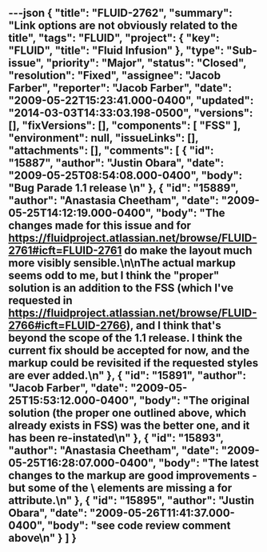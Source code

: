 ---json
{
  "title": "FLUID-2762",
  "summary": "Link options are not obviously related to the title",
  "tags": "FLUID",
  "project": {
    "key": "FLUID",
    "title": "Fluid Infusion"
  },
  "type": "Sub-issue",
  "priority": "Major",
  "status": "Closed",
  "resolution": "Fixed",
  "assignee": "Jacob Farber",
  "reporter": "Jacob Farber",
  "date": "2009-05-22T15:23:41.000-0400",
  "updated": "2014-03-03T14:33:03.198-0500",
  "versions": [],
  "fixVersions": [],
  "components": [
    "FSS"
  ],
  "environment": null,
  "issueLinks": [],
  "attachments": [],
  "comments": [
    {
      "id": "15887",
      "author": "Justin Obara",
      "date": "2009-05-25T08:54:08.000-0400",
      "body": "Bug Parade 1.1 release&#x20;\n"
    },
    {
      "id": "15889",
      "author": "Anastasia Cheetham",
      "date": "2009-05-25T14:12:19.000-0400",
      "body": "The changes made for this issue and for <https://fluidproject.atlassian.net/browse/FLUID-2761#icft=FLUID-2761> do make the layout much more visibly sensible.\n\nThe actual markup seems odd to me, but I think the \"proper\" solution is an addition to the FSS (which I've requested in <https://fluidproject.atlassian.net/browse/FLUID-2766#icft=FLUID-2766>), and I think that's beyond the scope of the 1.1 release. I think the current fix should be accepted for now, and the markup could be revisited if the requested styles are ever added.\n"
    },
    {
      "id": "15891",
      "author": "Jacob Farber",
      "date": "2009-05-25T15:53:12.000-0400",
      "body": "The original solution (the proper one outlined above, which already exists in FSS) was the better one, and it has been re-instated\n"
    },
    {
      "id": "15893",
      "author": "Anastasia Cheetham",
      "date": "2009-05-25T16:28:07.000-0400",
      "body": "The latest changes to the markup are good improvements - but some of the \\<label> elements are missing a for attribute.\n"
    },
    {
      "id": "15895",
      "author": "Justin Obara",
      "date": "2009-05-26T11:41:37.000-0400",
      "body": "see code review comment above\n"
    }
  ]
}
---

        
